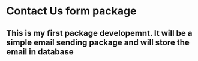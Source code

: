 # Contact Us form package 

## This is my first package developemnt. It will be a simple email sending package and will store the email in database

